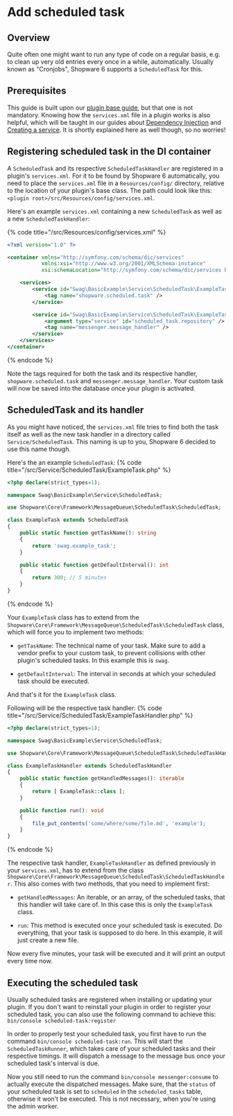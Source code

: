 # Add scheduled task

## Overview

Quite often one might want to run any type of code on a regular basis, e.g. to clean up very old entries
every once in a while, automatically.
Usually known as "Cronjobs", Shopware 6 supports a `ScheduledTask` for this.

## Prerequisites

This guide is built upon our [plugin base guide](../plugin-base-guide.md), but that one is not mandatory.
Knowing how the `services.xml` file in a plugin works is also helpful, which will be taught in our guides about
[Dependency Injection](../plugin-fundamentals/dependency-injection.md) and [Creating a service](../plugin-fundamentals/add-custom-service.md).
It is shortly explained here as well though, so no worries!

## Registering scheduled task in the DI container

A `ScheduledTask` and its respective `ScheduledTaskHandler` are registered in a plugin's `services.xml`.
For it to be found by Shopware 6 automatically, you need to place the `services.xml` file in a
`Resources/config/` directory, relative to the location of your plugin's base class.
The path could look like this: `<plugin root>/src/Resources/config/services.xml`.

Here's an example `services.xml` containing a new `ScheduledTask` as well as a new `ScheduledTaskHandler`:

{% code title="<plugin root>/src/Resources/config/services.xml" %}
```xml
<?xml version="1.0" ?>

<container xmlns="http://symfony.com/schema/dic/services"
           xmlns:xsi="http://www.w3.org/2001/XMLSchema-instance"
           xsi:schemaLocation="http://symfony.com/schema/dic/services http://symfony.com/schema/dic/services/services-1.0.xsd">

    <services>
        <service id="Swag\BasicExample\Service\ScheduledTask\ExampleTask">
            <tag name="shopware.scheduled.task" />
        </service>

        <service id="Swag\BasicExample\Service\ScheduledTask\ExampleTaskHandler">
            <argument type="service" id="scheduled_task.repository" />
            <tag name="messenger.message_handler" />
        </service>
    </services>
</container>
```
{% endcode %}

Note the tags required for both the task and its respective handler, `shopware.scheduled.task` and `messenger.message_handler`.
Your custom task will now be saved into the database once your plugin is activated.

## ScheduledTask and its handler

As you might have noticed, the `services.xml` file tries to find both the task itself as well as the new task handler in
a directory called `Service/ScheduledTask`.
This naming is up to you, Shopware 6 decided to use this name though.

Here's the an example `ScheduledTask`:
{% code title="<plugin root>/src/Service/ScheduledTask/ExampleTask.php" %}
```php
<?php declare(strict_types=1);

namespace Swag\BasicExample\Service\ScheduledTask;

use Shopware\Core\Framework\MessageQueue\ScheduledTask\ScheduledTask;

class ExampleTask extends ScheduledTask
{
    public static function getTaskName(): string
    {
        return 'swag.example_task';
    }

    public static function getDefaultInterval(): int
    {
        return 300; // 5 minutes
    }
}
```
{% endcode %}

Your `ExampleTask` class has to extend from the `Shopware\Core\Framework\MessageQueue\ScheduledTask\ScheduledTask` class,
which will force you to implement two methods:

- `getTaskName`: The technical name of your task.
Make sure to add a vendor prefix to your custom task, to prevent collisions with other plugin's scheduled tasks.
In this example this is `swag`.

- `getDefaultInterval`: The interval in seconds at which your scheduled task should be executed.

And that's it for the `ExampleTask` class.

Following will be the respective task handler:
{% code title="<plugin root>/src/Service/ScheduledTask/ExampleTaskHandler.php" %}
```php
<?php declare(strict_types=1);

namespace Swag\BasicExample\Service\ScheduledTask;

use Shopware\Core\Framework\MessageQueue\ScheduledTask\ScheduledTaskHandler;

class ExampleTaskHandler extends ScheduledTaskHandler
{
    public static function getHandledMessages(): iterable
    {
        return [ ExampleTask::class ];
    }

    public function run(): void
    {
        file_put_contents('some/where/some/file.md', 'example');
    }
}
```
{% endcode %}

The respective task handler, `ExampleTaskHandler` as defined previously in your `services.xml`, has to extend from
the class `Shopware\Core\Framework\MessageQueue\ScheduledTask\ScheduledTaskHandler`.
This also comes with two methods, that you need to implement first:

- `getHandledMessages`: An iterable, or an array, of the scheduled tasks, that this handler will take care of.
In this case this is only the `ExampleTask` class.

- `run`: This method is executed once your scheduled task is executed. Do everything, that your task is supposed to do here.
In this example, it will just create a new file.

Now every five minutes, your task will be executed and it will print an output every time now.

## Executing the scheduled task

Usually scheduled tasks are registered when installing or updating your plugin.
If you don't want to reinstall your plugin in order to register your scheduled task, you can also use the following command
to achieve this: <br />
`bin/console scheduled-task:register`

In order to properly test your scheduled task, you first have to run the command `bin/console scheduled-task:run`.
This will start the `ScheduledTaskRunner`, which takes care of your scheduled tasks and their respective timings.
It will dispatch a message to the message bus once your scheduled task's interval is due. 

Now you still need to run the command `bin/console messenger:consume` to actually execute the dispatched messages.
Make sure, that the `status` of your scheduled task is set to `scheduled` in the `scheduled_tasks` table, otherwise it won't be executed.
This is not necessary, when you're using the admin worker.
